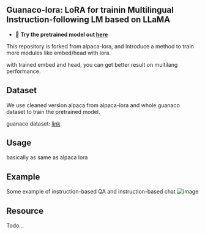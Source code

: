 ## Guanaco-lora: LoRA for trainin Multilingual Instruction-following LM based on LLaMA

- 🤗 **Try the pretrained model out [here](https://huggingface.co/KBlueLeaf/guanaco-7B-leh)**

This repository is forked from alpaca-lora, and introduce a method to train more modules like embed/head with lora.

with trained embed and head, you can get better result on multilang performance.

## Dataset

We use cleaned version alpaca from alpaca-lora and whole guanaco dataset to train the pretrained model.

guanaco dataset: [link](https://huggingface.co/datasets/JosephusCheung/GuanacoDataset)


## Usage

basically as same as alpaca lora

## Example
Some example of instruction-based QA and instruction-based chat
![image](https://user-images.githubusercontent.com/59680068/227710520-b24a6a88-5982-43eb-b3ac-e1b371dc0082.png)

## Resource
Todo...

